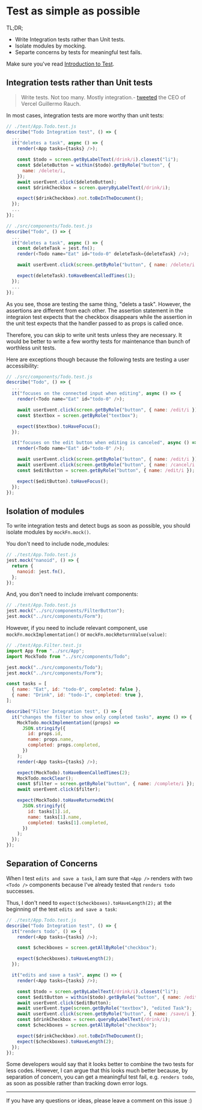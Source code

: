 # Test as simple as possible

TL;DR;

- Write Integration tests rather than Unit tests.
- Isolate modules by mocking.
- Separte concerns by tests for meaningful test fails.

Make sure you've read [Introduction to Test](./introduction-to-test.md).

## Integration tests rather than Unit tests

> Write tests. Not too many. Mostly integration.- [tweeted](https://twitter.com/rauchg/status/807626710350839808) the CEO of Vercel Guillermo Rauch.

In most cases, integration tests are more worthy than unit tests:

```js
// ./test/App.Todo.test.js
describe("Todo Integration test", () => {
  ...
  it("deletes a task", async () => {
    render(<App tasks={tasks} />);

    const $todo = screen.getByLabelText(/drink/i).closest("li");
    const $deleteButton = within($todo).getByRole("button", {
      name: /delete/i,
    });
    await userEvent.click($deleteButton);
    const $drinkCheckbox = screen.queryByLabelText(/drink/i);

    expect($drinkCheckbox).not.toBeInTheDocument();
  });
  ...
});
```

```js
// ./src/components/Todo.test.js
describe("Todo", () => {
  ...
  it("deletes a task", async () => {
    const deleteTask = jest.fn();
    render(<Todo name="Eat" id="todo-0" deleteTask={deleteTask} />);

    await userEvent.click(screen.getByRole("button", { name: /delete/i }));

    expect(deleteTask).toHaveBeenCalledTimes(1);
  });
  ...
});
```

As you see, those are testing the same thing, "delets a task". However, the assertions are different from each other. The assertion statement in the integraion test expects that the checkbox disappears while the assertion in the unit test expects that the handler passed to as props is called once.

Therefore, you can skip to write unit tests unless they are necessary. It would be better to write a few worthy tests for maintenance than bunch of worthless unit tests.

Here are exceptions though because the following tests are testing a user accessibility:

```js
// ./src/components/Todo.test.js
describe("Todo", () => {
  ...
  it("focuses on the connected input when editing", async () => {
    render(<Todo name="Eat" id="todo-0" />);

    await userEvent.click(screen.getByRole("button", { name: /edit/i }));
    const $textbox = screen.getByRole("textbox");

    expect($textbox).toHaveFocus();
  });

  it("focuses on the edit button when editing is canceled", async () => {
    render(<Todo name="Eat" id="todo-0" />);

    await userEvent.click(screen.getByRole("button", { name: /edit/i }));
    await userEvent.click(screen.getByRole("button", { name: /cancel/i }));
    const $editButton = screen.getByRole("button", { name: /edit/i });

    expect($editButton).toHaveFocus();
  });
});
```

## Isolation of modules

To write integration tests and detect bugs as soon as possible, you should isolate modules by `mockFn.mock()`.

You don't need to include node_modules:

```js
// ./test/App.Todo.test.js
jest.mock("nanoid", () => {
  return {
    nanoid: jest.fn(),
  };
});
```

And, you don't need to include irrelvant components:

```js
// ./test/App.Todo.test.js
jest.mock("../src/components/FilterButton");
jest.mock("../src/components/Form");
```

However, if you need to include relevant component, use `mockFn.mockImplementation()` or `mockFn.mockReturnValue(value)`:

```js
// ./test/App.Filter.test.js
import App from "../src/App";
import MockTodo from "../src/components/Todo";

jest.mock("../src/components/Todo");
jest.mock("../src/components/Form");

const tasks = [
  { name: "Eat", id: "todo-0", completed: false },
  { name: "Drink", id: "todo-1", completed: true },
];

describe("Filter Integration test", () => {
  it("changes the filter to show only completed tasks", async () => {
    MockTodo.mockImplementation((props) =>
      JSON.stringify({
        id: props.id,
        name: props.name,
        completed: props.completed,
      })
    );
    render(<App tasks={tasks} />);

    expect(MockTodo).toHaveBeenCalledTimes(2);
    MockTodo.mockClear();
    const $filter = screen.getByRole("button", { name: /complete/i });
    await userEvent.click($filter);

    expect(MockTodo).toHaveReturnedWith(
      JSON.stringify({
        id: tasks[1].id,
        name: tasks[1].name,
        completed: tasks[1].completed,
      })
    );
  });
});
```

## Separation of Concerns

When I test `edits and save a task`, I am sure that `<App />` renders with two `<Todo />` components because I've already tested that `renders todo` successes.

Thus, I don't need to `expect($checkboxes).toHaveLength(2);` at the beginning of the test `edits and save a task`:

```js
// ./test/App.Todo.test.js
describe("Todo Integration test", () => {
  it("renders todo", () => {
    render(<App tasks={tasks} />);

    const $checkboxes = screen.getAllByRole("checkbox");

    expect($checkboxes).toHaveLength(2);
  });

  it("edits and save a task", async () => {
    render(<App tasks={tasks} />);

    const $todo = screen.getByLabelText(/drink/i).closest("li");
    const $editButton = within($todo).getByRole("button", { name: /edit/i });
    await userEvent.click($editButton);
    await userEvent.type(screen.getByRole("textbox"), "edited Task");
    await userEvent.click(screen.getByRole("button", { name: /save/i }));
    const $drinkCheckbox = screen.queryByLabelText(/drink/i);
    const $checkboxes = screen.getAllByRole("checkbox");

    expect($drinkCheckbox).not.toBeInTheDocument();
    expect($checkboxes).toHaveLength(2);
  });
});
```

Some developers would say that it looks better to combine the two tests for less codes. However, I can argue that this looks much better because, by separation of concern, you can get a meaningful test fail, e.g. `renders todo`, as soon as possible rather than tracking down error logs.

---

If you have any questions or ideas, please leave a comment on this issue :)
